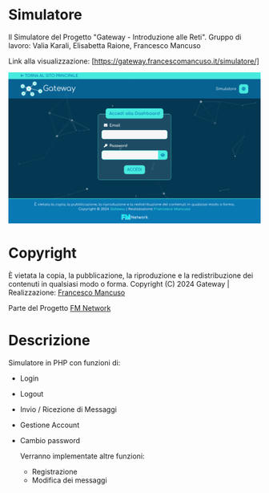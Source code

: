 # Simulatore
Il Simulatore del Progetto "Gateway - Introduzione alle Reti".
Gruppo di lavoro: Valia Karali, Elisabetta Raione, Francesco Mancuso

Link alla visualizzazione: [https://gateway.francescomancuso.it/simulatore/]


[![Anteprima Simulatore](https://raw.githubusercontent.com/FrancescooM/gateway-simulatore/main/anteprima_simulatore.png)](https://gateway.francescomancuso.it/simulatore/dashboard/)


# Copyright
È vietata la copia, la pubblicazione, la riproduzione e la redistribuzione dei contenuti in qualsiasi modo o forma.
Copyright (C) 2024 Gateway | Realizzazione: [Francesco Mancuso](https://www.francescomancuso.it)

Parte del Progetto [FM Network](https://www.francescomancuso.it/network/)


# Descrizione
Simulatore in PHP con funzioni di:
- Login
- Logout
- Invio / Ricezione di Messaggi
- Gestione Account
- Cambio password

  Verranno implementate altre funzioni:
  - Registrazione
  - Modifica dei messaggi

  
